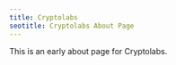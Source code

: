 ```yaml
---
title: Cryptolabs
seotitle: Cryptolabs About Page
---
```


This is an early about page for Cryptolabs.
